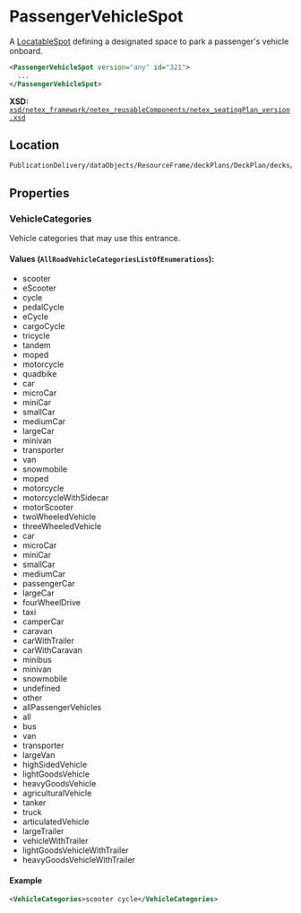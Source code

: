 # PassengerVehicleSpot

A [LocatableSpot](LOCATABLE_SPOT.md) defining a designated space to park a passenger's vehicle onboard.

```xml
<PassengerVehicleSpot version="any" id="321">
  ...
</PassengerVehicleSpot>
```

**XSD:** [`xsd/netex_framework/netex_reusableComponents/netex_seatingPlan_version.xsd`](https://github.com/NeTEx-CEN/NeTEx/blob/next/xsd/netex_framework/netex_reusableComponents/netex_seatingPlan_version.xsd#L498)

## Location

```
PublicationDelivery/dataObjects/ResourceFrame/deckPlans/DeckPlan/decks/Deck/deckSpaces/PassengerSpace/passengerVehicleSpots
```

## Properties

### VehicleCategories

Vehicle categories that may use this entrance.

#### Values (`AllRoadVehicleCategoriesListOfEnumerations`):
- scooter
- eScooter
- cycle
- pedalCycle
- eCycle
- cargoCycle
- tricycle
- tandem
- moped
- motorcycle
- quadbike
- car
- microCar
- miniCar
- smallCar
- mediumCar
- largeCar
- minivan
- transporter
- van
- snowmobile
- moped
- motorcycle
- motorcycleWithSidecar
- motorScooter
- twoWheeledVehicle
- threeWheeledVehicle
- car
- microCar
- miniCar
- smallCar
- mediumCar
- passengerCar
- largeCar
- fourWheelDrive
- taxi
- camperCar
- caravan
- carWithTrailer
- carWithCaravan
- minibus
- minivan
- snowmobile
- undefined
- other
- allPassengerVehicles
- all
- bus
- van
- transporter
- largeVan
- highSidedVehicle
- lightGoodsVehicle
- heavyGoodsVehicle
- agriculturalVehicle
- tanker
- truck
- articulatedVehicle
- largeTrailer
- vehicleWithTrailer
- lightGoodsVehicleWithTrailer
- heavyGoodsVehicleWithTrailer

#### Example

```xml
<VehicleCategories>scooter cycle</VehicleCategories>
```
